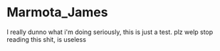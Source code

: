 # Marmota_James
I really dunno what i'm doing
seriously, this is just a test.
plz welp
stop reading this shit, is useless
